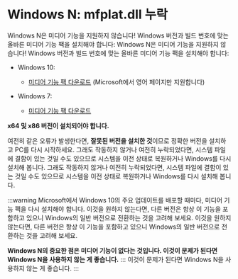 # Windows N: mfplat.dll 누락

Windows N은 미디어 기능을 지원하지 않습니다! Windows 버전과 빌드 번호에 맞는 올바른 미디어 기능 팩을 설치해야 합니다: Windows N은 미디어 기능을 지원하지 않습니다! Windows 버전과 빌드 번호에 맞는 올바른 미디어 기능 팩을 설치해야 합니다:

* Windows 10:
  * [미디어 기능 팩 다운로드](https://www.microsoft.com/en-us/software-download/mediafeaturepack) (Microsoft에서 영어 페이지만 지원합니다)

* Windows 7:
  * [미디어 기능 팩 다운로드](https://www.microsoft.com/download/details.aspx?id=16546)

**x64 및 x86 버전이 설치되어야 합니다.**

여전히 같은 오류가 발생한다면, **잘못된 버전을 설치한 것**이므로 정확한 버전을 설치하고 PC를 다시 시작하세요. 그래도 작동하지 않거나 여전히 누락되었다면, 시스템 파일에 결함이 있는 것일 수도 있으므로 시스템을 이전 상태로 복원하거나 Windows를 다시 설치해 봅니다. 그래도 작동하지 않거나 여전히 누락되었다면, 시스템 파일에 결함이 있는 것일 수도 있으므로 시스템을 이전 상태로 복원하거나 Windows를 다시 설치해 봅니다.

:::warning Microsoft에서 Windows 10의 주요 업데이트를 배포할 때마다, 미디어 기능 팩을 다시 설치해야 합니다. 이것을 원하지 않는다면, 다른 버전은 항상 이 기능을 포함하고 있으니 Windows의 일반 버전으로 전환하는 것을 고려해 보세요. 이것을 원하지 않는다면, 다른 버전은 항상 이 기능을 포함하고 있으니 Windows의 일반 버전으로 전환하는 것을 고려해 보세요.

**Windows N의 중요한 점은 미디어 기능이 없다는 것입니다. 이것이 문제가 된다면 Windows N을 사용하지 않는 게 좋습니다.** ::: 이것이 문제가 된다면 Windows N을 사용하지 않는 게 좋습니다.</strong> :::